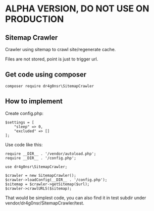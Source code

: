 # ALPHA VERSION, DO NOT USE ON PRODUCTION

## Sitemap Crawler

Crawler using sitemap to crawl site/regenerate cache.

Files are not stored, point is just to trigger url.

## Get code using composer

```
composer require dr4g0nsr\SitemapCrawler
```

## How to implement

Create config.php:

```
$settings = [
    "sleep" => 0,
    "excluded" => []
];
```

Use code like this:

```
require __DIR__ . '/vendor/autoload.php';
require __DIR__ . '/config.php';

use dr4g0nsr\SitemapCrawler;

$crawler = new SitemapCrawler();
$crawler->loadConfig(__DIR__ . '/config.php');
$sitemap = $crawler->getSitemap($url);
$crawler->crawlURLS($sitemap);
```

That would be simplest code, you can also find it in test subdir under vendor/dr4g0nsr/SitemapCrawler/test.
